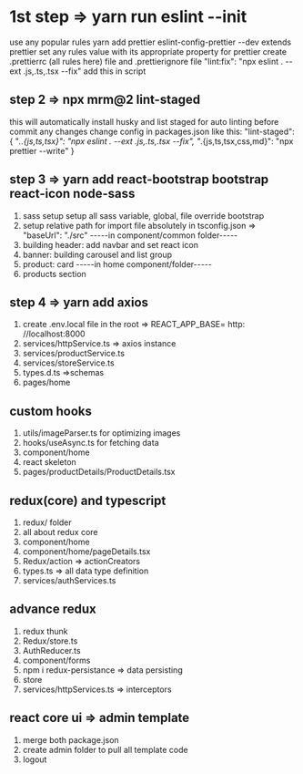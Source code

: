 # 1st step => yarn run eslint --init

use any popular rules
yarn add prettier eslint-config-prettier --dev
extends prettier
set any rules value with its appropriate property
for prettier create .prettierrc (all rules here) file and .prettierignore file
"lint:fix": "npx eslint . --ext .js,.ts,.tsx --fix" add this in script

## step 2 => npx mrm@2 lint-staged

this will automatically install husky and list staged for auto linting before
commit any changes change config in packages.json like this:
"lint-staged": {
"_..{js,ts,tsx}": "npx eslint . --ext .js,.ts,.tsx --fix",
"_.{js,ts,tsx,css,md}": "npx prettier --write"
}

<!-- "lint-staged": {
    "*{.tsx,.ts}": "npx eslint '**/*{.ts,.tsx}' --fix",
    "*.{ts,tsx,css,md}": "npx prettier --write"
  } -->

## step 3 => yarn add react-bootstrap bootstrap react-icon node-sass

1. sass setup
   setup all sass variable, global, file
   override bootstrap
2. setup relative path for import file absolutely in tsconfig.json => "baseUrl": "./src"
   -----in component/common folder-----
3. building header: add navbar and set react icon
4. banner: building carousel and list group
5. product: card
   -----in home component/folder-----
6. products section

## step 4 => yarn add axios

1. create .env.local file in the root => REACT_APP_BASE= http: //localhost:8000
2. services/httpService.ts => axios instance
3. services/productService.ts
4. services/storeService.ts
5. types.d.ts =>schemas
6. pages/home

## custom hooks

1. utils/imageParser.ts for optimizing images
2. hooks/useAsync.ts for fetching data
3. component/home
4. react skeleton
5. pages/productDetails/ProductDetails.tsx

## redux(core) and typescript

1. redux/ folder
2. all about redux core
3. component/home
4. component/home/pageDetails.tsx
5. Redux/action => actionCreators
6. types.ts => all data type definition
7. services/authServices.ts

## advance redux

1. redux thunk
2. Redux/store.ts
3. AuthReducer.ts
4. component/forms
5. npm i redux-persistance => data persisting
6. store
7. services/httpServices.ts => interceptors

## react core ui => admin template

1. merge both package.json
2. create admin folder to pull all template code
3. logout
